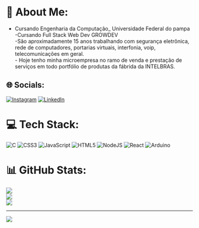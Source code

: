 # 💫 About Me:
- Cursando Engenharia da Computação_ Universidade Federal do pampa<br>-Cursando Full Stack Web Dev GROWDEV<br>-São aproximadamente 15 anos trabalhando com segurança eletrônica,<br> rede de computadores, portarias virtuais, interfonia, voip, telecomunicações em geral.<br>- Hoje tenho minha microempresa no ramo de venda e prestação de serviços em todo portfólio de produtas da fábrida da INTELBRAS.


## 🌐 Socials:
[![Instagram](https://img.shields.io/badge/Instagram-%23E4405F.svg?logo=Instagram&logoColor=white)](https://instagram.com/gutooriba) [![LinkedIn](https://img.shields.io/badge/LinkedIn-%230077B5.svg?logo=linkedin&logoColor=white)](https://linkedin.com/in/https://www.linkedin.com/in/gustavo-ribeiro-a73557241/) 

# 💻 Tech Stack:
![C](https://img.shields.io/badge/c-%2300599C.svg?style=for-the-badge&logo=c&logoColor=white) ![CSS3](https://img.shields.io/badge/css3-%231572B6.svg?style=for-the-badge&logo=css3&logoColor=white) ![JavaScript](https://img.shields.io/badge/javascript-%23323330.svg?style=for-the-badge&logo=javascript&logoColor=%23F7DF1E) ![HTML5](https://img.shields.io/badge/html5-%23E34F26.svg?style=for-the-badge&logo=html5&logoColor=white) ![NodeJS](https://img.shields.io/badge/node.js-6DA55F?style=for-the-badge&logo=node.js&logoColor=white) ![React](https://img.shields.io/badge/react-%2320232a.svg?style=for-the-badge&logo=react&logoColor=%2361DAFB) ![Arduino](https://img.shields.io/badge/-Arduino-00979D?style=for-the-badge&logo=Arduino&logoColor=white)
# 📊 GitHub Stats:
![](https://github-readme-stats.vercel.app/api?username=gutooriba&theme=dracula&hide_border=true&include_all_commits=true&count_private=false)<br/>
![](https://github-readme-streak-stats.herokuapp.com/?user=gutooriba&theme=dracula&hide_border=true)<br/>
![](https://github-readme-stats.vercel.app/api/top-langs/?username=gutooriba&theme=dracula&hide_border=true&include_all_commits=true&count_private=false&layout=compact)

---
[![](https://visitcount.itsvg.in/api?id=gutooriba&icon=0&color=0)](https://visitcount.itsvg.in)

<!-- Proudly created with GPRM ( https://gprm.itsvg.in ) -->
